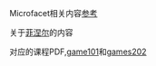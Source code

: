 Microfacet相关内容[参考](https://blog.csdn.net/weixin_44518102/article/details/122698851?spm=1001.2101.3001.6650.9&utm_medium=distribute.pc_relevant.none-task-blog-2~default~BlogCommendFromBaidu~Rate-9.pc_relevant_default&depth_1-utm_source=distribute.pc_relevant.none-task-blog-2~default~BlogCommendFromBaidu~Rate-9.pc_relevant_default&utm_relevant_index=12)

关于[菲涅尔](https://zhuanlan.zhihu.com/p/375746359)的内容

对应的课程PDF,[game101](https://sites.cs.ucsb.edu/~lingqi/teaching/resources/GAMES101_Lecture_17.pdf)和[games202](https://sites.cs.ucsb.edu/~lingqi/teaching/resources/GAMES202_Lecture_10.pdf)